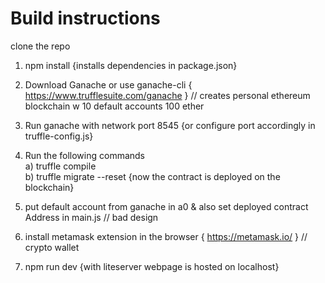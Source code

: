 # Build instructions

clone the repo
1. npm install  {installs dependencies in package.json}
2. Download Ganache or use ganache-cli { https://www.trufflesuite.com/ganache }  // creates personal ethereum blockchain w 10 default accounts 100 ether
3. Run ganache with network port 8545  {or configure port accordingly in truffle-config.js}
4.  Run the following commands <br>
    a) truffle compile    <br>
    b) truffle migrate --reset       {now the contract is deployed on the blockchain}


5. put default account from ganache in a0 & also set deployed contract Address in main.js // bad design
6. install metamask extension in the browser { https://metamask.io/ }   // crypto wallet
7. npm run dev {with liteserver webpage is hosted on localhost}
